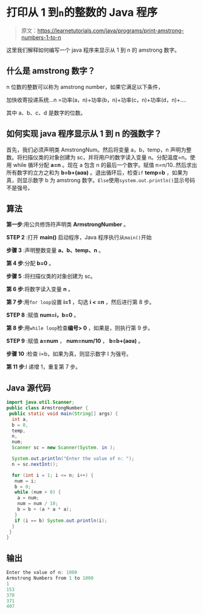 # 打印从 1 到`n`的整数的 Java 程序

> 原文：<https://learnetutorials.com/java/programs/print-amstrong-numbers-1-to-n>

这里我们解释如何编写一个 java 程序来显示从 1 到 n 的 amstrong 数字。

## 什么是 amstrong 数字？

n 位数的整数可以称为 amstrong number，如果它满足以下条件，

加快收寄投递系统...n =功率(a，n)+功率(b，n)+功率(c，n)+功率(d，n)+....

其中 a、b、c、d 是数字的位数。

## 如何实现 java 程序显示从 1 到 n 的强数字？

首先，我们必须声明类 AmstrongNum。然后将变量 a，b，temp，n 声明为整数。将扫描仪类的对象创建为 sc，并将用户的数字读入变量 n。分配温度=n。使用 while 循环分配 **a=n** 。现在 a 包含 n 的最后一个数字。赋值 n=n/10..然后求出所有数字的立方之和为 **b=b+(a*a*a)** 。退出循环后，检查`if` **temp=b** ，如果为真，则显示数字 b 为 amstrong 数字。`Else`使用`system.out.println()`显示号码不是强号。

## 算法

**第一步**:用公共修饰符声明类 **ArmstrongNumber** 。

**STEP 2** :打开 **main()** 启动程序，Java 程序执行从`main()`开始

**步骤 3** :声明整数变量 **a、b、temp、n** 。

**第 4 步**:分配 **b=0** 。

**步骤 5** :将扫描仪类的对象创建为 sc。

**第 6 步**:将数字读入变量 **n** 。

**第 7 步**:用`for loop`设置 **i=1** ，勾选 **i < =n** ，然后进行第 8 步。

**STEP 8** :赋值 **num=i，b=0** 。

**第 8 步**:用`while loop`检查**编号> 0** ，如果是，则执行第 9 步。

**STEP 9** :赋值 **a=num** ， **num=num/10** ， **b=b+(a*a*a)** 。

**步骤 10** :检查 i=b，如果为真，则显示数字 I 为强号。

**第 11 步**:I 递增 1，重复第 7 步。

## Java 源代码

```java
import java.util.Scanner;
public class ArmstrongNumber {
 public static void main(String[] args) {
  int a,
  b = 0,
  temp,
  n,
  num;
  Scanner sc = new Scanner(System. in );

  System.out.println("Enter the value of n: ");
  n = sc.nextInt();

  for (int i = 1; i <= n; i++) {
   num = i;
   b = 0;
   while (num > 0) {
    a = num;
    num = num / 10;
    b = b + (a * a * a);
   }
   if (i == b) System.out.println(i);
  }
 }
}

```

## 输出

```java
Enter the value of n: 1000
Armstrong Numbers from 1 to 1000
1
153
370
371
407 
```